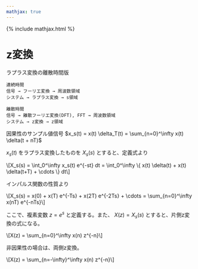 ```yaml
---
mathjax: true
---
```


{% include mathjax.html %}

# z変換
ラプラス変換の離散時間版

```
連続時間
信号 → フーリエ変換 → 周波数領域
システム → ラプラス変換 → s領域

離散時間
信号 → 離散フーリエ変換(DFT), FFT → 周波数領域
システム → z変換 → z領域
```

因果性のサンプル値信号 $x_s(t) = x(t) \delta_T(t) = \sum_{n=0}^\infty x(t) \delta(t + nT)$

$x_s(t)$ をラプラス変換したものを $X_s(s)$ とすると、定義式より

<div>
  \[X_s(s) = \int_0^\infty x_s(t) e^{-st} dt = \int_0^\infty \{ x(t) \delta(t) + x(t) \delta(t+T) + \cdots \} dt\]
</div>

インパルス関数の性質より

<div>
  \[X_s(s) = x(0) + x(T) e^{-Ts} + x(2T) e^{-2Ts} + \cdots = \sum_{n=0}^\infty x(nT) e^{-nTs}\]
</div>

ここで、複素変数 $z=e^s$ と定義する。また、 $X(z) = X_s(s)$ とすると、片側z変換の式になる。

<div>
  \[X(z) = \sum_{n=0}^\infty x(n) z^{-n}\]
</div>


非因果性の場合は、両側z変換。

<div>
  \[X(z) = \sum_{n=-\infty}^\infty x(n) z^{-n}\]
</div>


